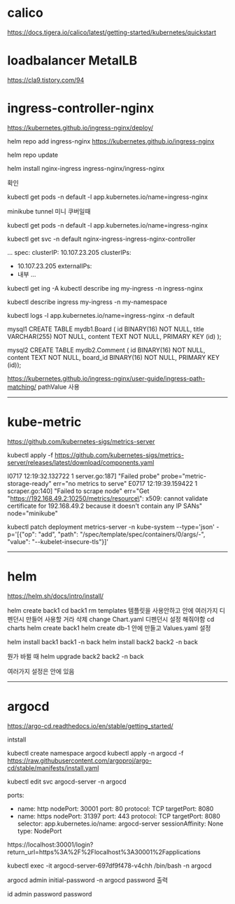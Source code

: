 # calico

https://docs.tigera.io/calico/latest/getting-started/kubernetes/quickstart

# loadbalancer MetalLB
https://cla9.tistory.com/94

# ingress-controller-nginx
https://kubernetes.github.io/ingress-nginx/deploy/


helm repo add ingress-nginx https://kubernetes.github.io/ingress-nginx

helm repo update

helm install nginx-ingress ingress-nginx/ingress-nginx

확인

kubectl get pods -n default -l app.kubernetes.io/name=ingress-nginx

minikube tunnel 미니 쿠버일때

kubectl get pods -n default -l app.kubernetes.io/name=ingress-nginx

kubectl get svc -n default nginx-ingress-ingress-nginx-controller

...
spec:
clusterIP: 10.107.23.205
clusterIPs:

- 10.107.23.205
  externalIPs:
- 내부
  ...

kubectl get ing -A
kubectl describe ing my-ingress -n ingress-nginx

kubectl describe ingress my-ingress -n my-namespace

kubectl logs -l app.kubernetes.io/name=ingress-nginx -n default

mysql1
CREATE TABLE mydb1.Board (
id BINARY(16) NOT NULL,
title VARCHAR(255) NOT NULL,
content TEXT NOT NULL,
PRIMARY KEY (id)
);

mysql2
CREATE TABLE mydb2.Comment ( id BINARY(16) NOT NULL, content TEXT NOT NULL, board_id BINARY(16) NOT NULL, PRIMARY KEY (id));

https://kubernetes.github.io/ingress-nginx/user-guide/ingress-path-matching/
pathValue 사용

---

# kube-metric

https://github.com/kubernetes-sigs/metrics-server

kubectl apply -f https://github.com/kubernetes-sigs/metrics-server/releases/latest/download/components.yaml

I0717 12:19:32.132722 1 server.go:187] "Failed probe" probe="metric-storage-ready" err="no metrics to serve"
E0717 12:19:39.159422 1 scraper.go:140] "Failed to scrape node" err="Get \"https://192.168.49.2:10250/metrics/resource\": x509: cannot validate certificate for 192.168.49.2 because it doesn't contain any IP SANs" node="minikube"

kubectl patch deployment metrics-server -n kube-system --type='json' -p='[{"op": "add", "path": "/spec/template/spec/containers/0/args/-", "value": "--kubelet-insecure-tls"}]'

---

# helm
https://helm.sh/docs/intro/install/

helm create back1
cd back1
rm templates
템플릿을 사용안하고 안에 여러가지 디펜던시 만들어 사용할 거라 삭제
change Chart.yaml
디펜던시 설정 해줘야함
cd charts
helm create back1
helm create db-1
안에 만들고
Values.yaml 설정


helm install back1 back1 -n back
helm install back2 back2 -n back

뭔가 바뀔 때 
helm upgrade back2 back2 -n back

여러가지 설정은 안에 있음

---

# argocd
https://argo-cd.readthedocs.io/en/stable/getting_started/

intstall

kubectl create namespace argocd
kubectl apply -n argocd -f https://raw.githubusercontent.com/argoproj/argo-cd/stable/manifests/install.yaml

kubectl edit svc argocd-server -n argocd

ports:

- name: http
  nodePort: 30001
  port: 80
  protocol: TCP
  targetPort: 8080
- name: https
  nodePort: 31397
  port: 443
  protocol: TCP
  targetPort: 8080
  selector:
  app.kubernetes.io/name: argocd-server
  sessionAffinity: None
  type: NodePort

https://localhost:30001/login?return_url=https%3A%2F%2Flocalhost%3A30001%2Fapplications

kubectl exec -it argocd-server-697df9f478-v4chh /bin/bash -n argocd

argocd admin initial-password -n argocd
password 출력

id admin
password password


